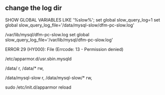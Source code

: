 ## change the log dir
SHOW  GLOBAL VARIABLES LIKE '%slow%';
set global slow_query_log=1
set global slow_query_log_file='/data/mysql-slow/dfm-pc-slow.log'

/var/lib/mysql/dfm-pc-slow.log
set global slow_query_log_file='/var/lib/mysql/dfm-pc-slow.log'

ERROR 29 (HY000): File (Errcode: 13 - Permission denied)

/etc/apparmor.d/usr.sbin.mysqld

/data/ r,
/data/* rw,

/data/mysql-slow r,
/data/mysql-slow/* rw,

sudo /etc/init.d/apparmor reload